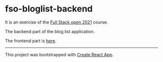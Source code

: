 # fso-bloglist-backend
It is an exercise of the [Full Stack open 2021]( https://fullstackopen.com/en/ ) course.

The backend part of the blog list application.

The frontend part is [here]( https://github.com/gaoshanghui/fso-bloglist-frontend ).

---

This project was bootstrapped with [Create React App](https://github.com/facebook/create-react-app).